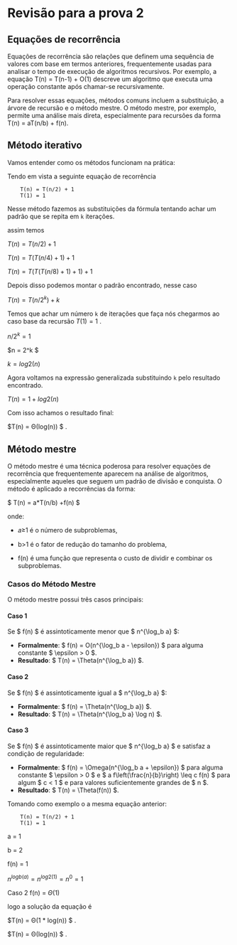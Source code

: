 # Revisão para a prova 2

## Equações de recorrência

Equações de recorrência são relações que definem uma sequência de valores com base em termos anteriores, frequentemente usadas para analisar o tempo de execução de algoritmos recursivos. Por exemplo, a equação T(n) = T(n-1) + O(1) descreve um algoritmo que executa uma operação constante após chamar-se recursivamente.

Para resolver essas equações, métodos comuns incluem a substituição, a árvore de recursão e o método mestre. O método mestre, por exemplo, permite uma análise mais direta, especialmente para recursões da forma T(n) = aT(n/b) + f(n).

## Método iterativo

Vamos entender como os métodos funcionam na prática:

Tendo em vista a seguinte equação de recorrência

```
    T(n) = T(n/2) + 1
    T(1) = 1
```
Nesse método fazemos as substituições da fórmula tentando achar um padrão que se repita em `k` iterações.

assim temos

$T(n) = T(n/2) + 1$

$T(n) = T(T(n/4)+ 1) + 1$

$T(n) = T(T(T(n/8)+ 1)+ 1) + 1$

Depois disso podemos montar o padrão encontrado, nesse caso

$T(n) = T(n/2^k)+k$

Temos que achar um número `k` de iterações que faça nós chegarmos ao caso base da recursão $T(1) = 1$ .

$n/2^k = 1$

$n = 2^k $

$k = log2(n)$

Agora voltamos na expressão generalizada substituindo `k` pelo resultado encontrado.

$T(n) = 1 + log2(n)$

Com isso achamos o resultado final:

$T(n) = Θ(log(n)) $ .

## Método mestre

O método mestre é uma técnica poderosa para resolver equações de recorrência que frequentemente aparecem na análise de algoritmos, especialmente aqueles que seguem um padrão de divisão e conquista. O método é aplicado a recorrências da forma:

$ T(n) = a*T(n/b) +f(n) $

onde:

+ 𝑎≥1 é o número de subproblemas,

+ b>1 é o fator de redução do tamanho do problema,

+ f(n) é uma função que representa o custo de dividir e combinar os subproblemas.


### Casos do Método Mestre

O método mestre possui três casos principais:

#### Caso 1

Se $ f(n) $ é assintoticamente menor que $ n^{\log_b a} $:
- **Formalmente**: $ f(n) = O(n^{\log_b a - \epsilon}) $ para alguma constante $ \epsilon > 0 $.
- **Resultado**: $ T(n) = \Theta(n^{\log_b a}) $.

#### Caso 2

Se $ f(n) $ é assintoticamente igual a $ n^{\log_b a} $:
- **Formalmente**: $ f(n) = \Theta(n^{\log_b a}) $.
- **Resultado**: $ T(n) = \Theta(n^{\log_b a} \log n) $.

#### Caso 3

Se $ f(n) $ é assintoticamente maior que $ n^{\log_b a} $ e satisfaz a condição de regularidade:
- **Formalmente**: $ f(n) = \Omega(n^{\log_b a + \epsilon}) $ para alguma constante $ \epsilon > 0 $ e $ a f\left(\frac{n}{b}\right) \leq c f(n) $ para algum $ c < 1 $ e para valores suficientemente grandes de $ n $.
- **Resultado**: $ T(n) = \Theta(f(n)) $.

Tomando como exemplo o a mesma equação anterior:

```
    T(n) = T(n/2) + 1
    T(1) = 1
```

a = 1

b = 2

f(n) = 1

$n^{logb(a)} = n^{log2(1)} = n^0 = 1$

Caso 2 f(n) = $\Theta(1)$

logo a solução da equação é

$T(n) = Θ(1 * log(n)) $ .



$T(n) = Θ(log(n)) $ .

